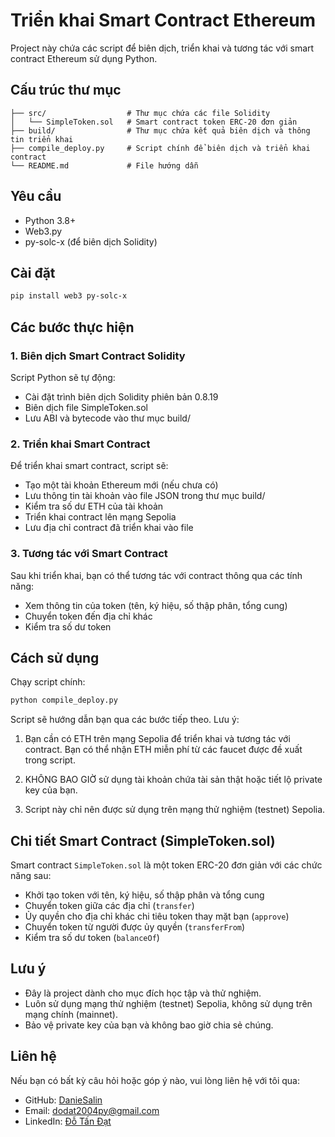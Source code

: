 # Triển khai Smart Contract Ethereum

Project này chứa các script để biên dịch, triển khai và tương tác với smart contract Ethereum sử dụng Python.

## Cấu trúc thư mục

```
├── src/                  # Thư mục chứa các file Solidity
│   └── SimpleToken.sol   # Smart contract token ERC-20 đơn giản
├── build/                # Thư mục chứa kết quả biên dịch và thông tin triển khai
├── compile_deploy.py     # Script chính để biên dịch và triển khai contract
└── README.md             # File hướng dẫn
```

## Yêu cầu

- Python 3.8+
- Web3.py
- py-solc-x (để biên dịch Solidity)

## Cài đặt

```bash
pip install web3 py-solc-x
```

## Các bước thực hiện

### 1. Biên dịch Smart Contract Solidity

Script Python sẽ tự động:
- Cài đặt trình biên dịch Solidity phiên bản 0.8.19
- Biên dịch file SimpleToken.sol 
- Lưu ABI và bytecode vào thư mục build/

### 2. Triển khai Smart Contract

Để triển khai smart contract, script sẽ:
- Tạo một tài khoản Ethereum mới (nếu chưa có)
- Lưu thông tin tài khoản vào file JSON trong thư mục build/
- Kiểm tra số dư ETH của tài khoản
- Triển khai contract lên mạng Sepolia
- Lưu địa chỉ contract đã triển khai vào file

### 3. Tương tác với Smart Contract

Sau khi triển khai, bạn có thể tương tác với contract thông qua các tính năng:
- Xem thông tin của token (tên, ký hiệu, số thập phân, tổng cung)
- Chuyển token đến địa chỉ khác
- Kiểm tra số dư token

## Cách sử dụng

Chạy script chính:

```bash
python compile_deploy.py
```

Script sẽ hướng dẫn bạn qua các bước tiếp theo. Lưu ý:

1. Bạn cần có ETH trên mạng Sepolia để triển khai và tương tác với contract. Bạn có thể nhận ETH miễn phí từ các faucet được đề xuất trong script.

2. KHÔNG BAO GIỜ sử dụng tài khoản chứa tài sản thật hoặc tiết lộ private key của bạn.

3. Script này chỉ nên được sử dụng trên mạng thử nghiệm (testnet) Sepolia.

## Chi tiết Smart Contract (SimpleToken.sol)

Smart contract `SimpleToken.sol` là một token ERC-20 đơn giản với các chức năng sau:

- Khởi tạo token với tên, ký hiệu, số thập phân và tổng cung
- Chuyển token giữa các địa chỉ (`transfer`)
- Ủy quyền cho địa chỉ khác chi tiêu token thay mặt bạn (`approve`)
- Chuyển token từ người được ủy quyền (`transferFrom`)
- Kiểm tra số dư token (`balanceOf`)

## Lưu ý

- Đây là project dành cho mục đích học tập và thử nghiệm.
- Luôn sử dụng mạng thử nghiệm (testnet) Sepolia, không sử dụng trên mạng chính (mainnet).
- Bảo vệ private key của bạn và không bao giờ chia sẻ chúng. 


## Liên hệ

Nếu bạn có bất kỳ câu hỏi hoặc góp ý nào, vui lòng liên hệ với tôi qua:

- GitHub: [DanieSalin](https://github.com/DanieSalin)
- Email: dodat2004py@gmail.com  
- LinkedIn: [Đỗ Tấn Đạt](https://www.linkedin.com/in/dotandatdaniel/)

